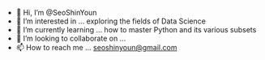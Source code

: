 - 👋 Hi, I’m @SeoShinYoun
- 👀 I’m interested in ... exploring the fields of Data Science 
- 🌱 I’m currently learning ... how to master Python and its various subsets
- 💞️ I’m looking to collaborate on ... 
- 📫 How to reach me ... seoshinyoun@gmail.com

<!---
SeoShinYoun/SeoShinYoun is a ✨ special ✨ repository because its `README.md` (this file) appears on your GitHub profile.
You can click the Preview link to take a look at your changes.
--->

